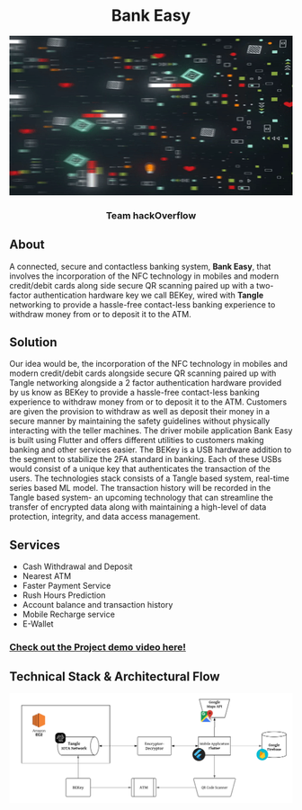 <h1 align="center">Bank Easy</h1>

<p align="center">
  <img src="/images/BankEasy_2.gif">
</p>

<h3 align="center">Team hackOverflow</h3>

## About
A connected, secure and contactless banking system, **Bank Easy**, that involves the incorporation of the NFC technology in mobiles and modern credit/debit cards along side secure QR scanning paired up with a two-factor authentication hardware key we call BEKey, wired with **Tangle** networking to provide a hassle-free contact-less banking experience to withdraw money from or to deposit it to the ATM.

## Solution
Our idea would be, the incorporation of the NFC technology in mobiles and modern credit/debit cards alongside secure QR scanning paired up with Tangle networking alongside a 2 factor authentication hardware provided by us know as BEKey to provide a hassle-free contact-less banking experience to withdraw money from or to deposit it to the ATM. Customers are given the provision to withdraw as well as deposit their money in a secure manner by maintaining the safety guidelines without physically interacting with the teller machines. The driver mobile application Bank Easy is built using Flutter and offers different utilities to customers making banking and other services easier. The BEKey is a USB hardware addition to the segment to stabilize the 2FA standard in banking. Each of these USBs would consist of a unique key that authenticates the transaction of the users. The technologies stack consists of a Tangle based system, real-time series based ML model. The transaction history will be recorded in the Tangle based system- an upcoming technology that can streamline the transfer of encrypted data along with maintaining a high-level of data protection, integrity, and data access management.

## Services
* Cash Withdrawal and Deposit
* Nearest ATM
* Faster Payment Service
* Rush Hours Prediction
* Account balance and transaction history
* Mobile Recharge service
* E-Wallet

### [Check out the Project demo video here!](https://youtu.be/PvgbTnNox_k)

## Technical Stack & Architectural Flow 
![](/images/architecture.png)

